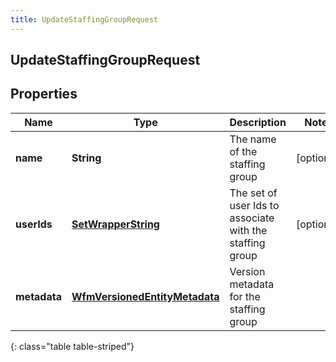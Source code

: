 ```yaml
---
title: UpdateStaffingGroupRequest
---
```

## UpdateStaffingGroupRequest

## Properties

|Name | Type | Description | Notes|
|------------ | ------------- | ------------- | -------------|
| **name** | **String** | The name of the staffing group | [optional] |
| **userIds** | [**SetWrapperString**](SetWrapperString.html) | The set of user Ids to associate with the staffing group | [optional] |
| **metadata** | [**WfmVersionedEntityMetadata**](WfmVersionedEntityMetadata.html) | Version metadata for the staffing group | |
{: class="table table-striped"}


